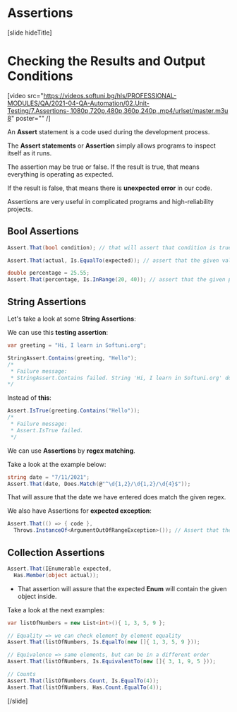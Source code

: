 # Assertions

[slide hideTitle]

# Checking the Results and Output Conditions

[video src="https://videos.softuni.bg/hls/PROFESSIONAL-MODULES/QA/2021-04-QA-Automation/02.Unit-Testing/7.Assertions-,1080p,720p,480p,360p,240p,.mp4/urlset/master.m3u8" poster="" /]

An **Assert** statement is a code used during the development process.

The **Assert statements** or **Assertion** simply allows programs to inspect itself as it runs.

The assertion may be true or false. If the result is true, that means everything is operating as expected.

If the result is false, that means there is **unexpected error** in our code.

Assertions are very useful in complicated programs and high-reliability projects.

## Bool Assertions

```csharp
Assert.That(bool condition); // that will assert that condition is true
```

```csharp
Assert.That(actual, Is.EqualTo(expected)); // assert that the given value is equal, greater than, less than as the expected value
```

```csharp
double percentage = 25.55;
Assert.That(percentage, Is.InRange(20, 40)); // assert that the given percentage value is in range 20-40
```

## String Assertions

Let's take a look at some **String Assertions**:

We can use this **testing assertion**:

```csharp
var greeting = "Hi, I learn in Softuni.org";

StringAssert.Contains(greeting, "Hello");
/*
 * Failure message:
 * StringAssert.Contains failed. String 'Hi, I learn in Softuni.org' does not contain string 'Hello'. .
*/
```

Instead of **this**:

```csharp
Assert.IsTrue(greeting.Contains("Hello"));
/*
 * Failure message:
 * Assert.IsTrue failed. 
 */ 
```

We can use **Assertions** by **regex matching**.

Take a look at the example below:

```csharp
string date = "7/11/2021";
Assert.That(date, Does.Match(@"^\d{1,2}/\d{1,2}/\d{4}$"));
```

That will assure that the date we have entered does match the given regex.

We also have Assertions for **expected exception**:

```csharp
Assert.That(() => { code },
  Throws.InstanceOf<ArgumentOutOfRangeException>()); // Assert that the given code will throw an error
```

## Collection Assertions

```csharp
Assert.That(IEnumerable expected,
  Has.Member(object actual));
```

- That assertion will assure that the expected **Enum** will contain the given object inside.


Take a look at the next examples:


```csharp
var listOfNumbers = new List<int>(){ 1, 3, 5, 9 };

// Equality => we can check element by element equality
Assert.That(listOfNumbers, Is.EqualTo(new []{ 1, 3, 5, 9 }));

// Equivalence => same elements, but can be in a different order
Assert.That(listOfNumbers, Is.EquivalentTo(new []{ 3, 1, 9, 5 }));

// Counts
Assert.That(listOfNumbers.Count, Is.EqualTo(4));
Assert.That(listOfNumbers, Has.Count.EqualTo(4));
```



[/slide]